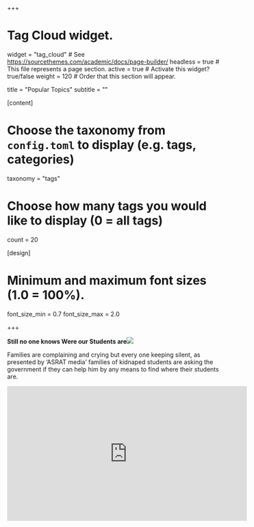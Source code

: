 +++
# Tag Cloud widget.
widget = "tag_cloud" # See https://sourcethemes.com/academic/docs/page-builder/
headless = true   # This file represents a page section.
active = true    # Activate this widget? true/false
weight = 120    # Order that this section will appear.

title = "Popular Topics"
subtitle = ""

[content]
  # Choose the taxonomy from `config.toml` to display (e.g. tags, categories)
  taxonomy = "tags"
  
  # Choose how many tags you would like to display (0 = all tags)
  count = 20

[design]
  # Minimum and maximum font sizes (1.0 = 100%).
  font_size_min = 0.7
  font_size_max = 2.0
 
  
+++

**Still no one knows Were our Students are**<img src="/img/Kidnaped.jpg"/> 

Families are complaining and crying but every one keeping silent, as presented by ‘ASRAT media’ families of kidnaped students are asking the government if they can help him by any means to find where their students are. 
<iframe width="560" height="315" src="https://www.youtube.com/embed/2tA0uq04gG0" frameborder="0" allow="accelerometer; autoplay; clipboard-write; encrypted-media; gyroscope; picture-in-picture" allowfullscreen></iframe> 






    
